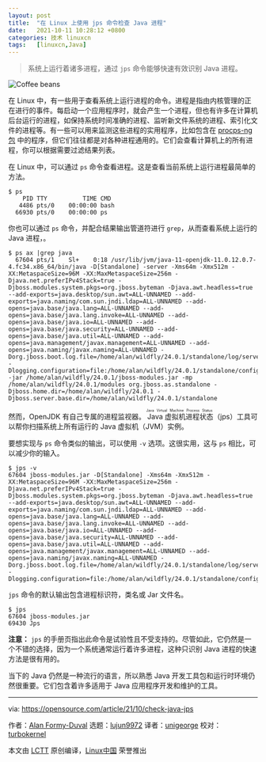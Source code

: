 ```yaml
---
layout: post
title:	"在 Linux 上使用 jps 命令检查 Java 进程"
date:	2021-10-11 10:28:12 +0800 
categories:	技术 linuxcn 
tags:	[linuxcn,Java]
---
```




> 
> 系统上运行着诸多进程，通过 `jps` 命令能够快速有效识别 Java 进程。
> 
> 
> 


![](/Asserts/Images//attachment/album/202110/11/102806lhhtyalq2lv2vbte.jpg "Coffee beans")


在 Linux 中，有一些用于查看系统上运行进程的命令。进程是指由内核管理的正在进行的事件。每启动一个应用程序时，就会产生一个进程，但也有许多在计算机后台运行的进程，如保持系统时间准确的进程、监听新文件系统的进程、索引化文件的进程等。有一些可以用来监测这些进程的实用程序，比如包含在 [procps-ng 包](https://opensource.com/article/21/8/linux-procps-ng) 中的程序，但它们往往都是对各种进程通用的。它们会查看计算机上的所有进程，你可以根据需要过滤结果列表。


在 Linux 中，可以通过 `ps` 命令查看进程。这是查看当前系统上运行进程最简单的方法。



```
$ ps
    PID TTY          TIME CMD
   4486 pts/0    00:00:00 bash
  66930 pts/0    00:00:00 ps

```

你也可以通过 `ps` 命令，并配合结果输出管道符进行 `grep`，从而查看系统上运行的 Java 进程，。



```
$ ps ax |grep java
  67604 pts/1    Sl+    0:18 /usr/lib/jvm/java-11-openjdk-11.0.12.0.7-4.fc34.x86_64/bin/java -D[Standalone] -server -Xms64m -Xmx512m -XX:MetaspaceSize=96M -XX:MaxMetaspaceSize=256m -Djava.net.preferIPv4Stack=true -Djboss.modules.system.pkgs=org.jboss.byteman -Djava.awt.headless=true --add-exports=java.desktop/sun.awt=ALL-UNNAMED --add-exports=java.naming/com.sun.jndi.ldap=ALL-UNNAMED --add-opens=java.base/java.lang=ALL-UNNAMED --add-opens=java.base/java.lang.invoke=ALL-UNNAMED --add-opens=java.base/java.io=ALL-UNNAMED --add-opens=java.base/java.security=ALL-UNNAMED --add-opens=java.base/java.util=ALL-UNNAMED --add-opens=java.management/javax.management=ALL-UNNAMED --add-opens=java.naming/javax.naming=ALL-UNNAMED -Dorg.jboss.boot.log.file=/home/alan/wildfly/24.0.1/standalone/log/server.log -Dlogging.configuration=file:/home/alan/wildfly/24.0.1/standalone/configuration/logging.properties -jar /home/alan/wildfly/24.0.1/jboss-modules.jar -mp /home/alan/wildfly/24.0.1/modules org.jboss.as.standalone -Djboss.home.dir=/home/alan/wildfly/24.0.1 -Djboss.server.base.dir=/home/alan/wildfly/24.0.1/standalone

```

然而，OpenJDK 有自己专属的进程监视器。<ruby> Java 虚拟机进程状态 <rt>  Java Virtual Machine Process Status </rt></ruby>（jps）工具可以帮你扫描系统上所有运行的 Java 虚拟机（JVM）实例。


要想实现与 `ps` 命令类似的输出，可以使用 `-v` 选项。这很实用，这与 `ps` 相比，可以减少你的输入。



```
$ jps -v
67604 jboss-modules.jar -D[Standalone] -Xms64m -Xmx512m -XX:MetaspaceSize=96M -XX:MaxMetaspaceSize=256m -Djava.net.preferIPv4Stack=true -Djboss.modules.system.pkgs=org.jboss.byteman -Djava.awt.headless=true --add-exports=java.desktop/sun.awt=ALL-UNNAMED --add-exports=java.naming/com.sun.jndi.ldap=ALL-UNNAMED --add-opens=java.base/java.lang=ALL-UNNAMED --add-opens=java.base/java.lang.invoke=ALL-UNNAMED --add-opens=java.base/java.io=ALL-UNNAMED --add-opens=java.base/java.security=ALL-UNNAMED --add-opens=java.base/java.util=ALL-UNNAMED --add-opens=java.management/javax.management=ALL-UNNAMED --add-opens=java.naming/javax.naming=ALL-UNNAMED -Dorg.jboss.boot.log.file=/home/alan/wildfly/24.0.1/standalone/log/server.log -Dlogging.configuration=file:/home/alan/wildfly/24.0.1/standalone/configuration/logging.properties

```

`jps` 命令的默认输出包含进程标识符，类名或 Jar 文件名。



```
$ jps
67604 jboss-modules.jar
69430 Jps

```

**注意：** `jps` 的手册页指出此命令是试验性且不受支持的。尽管如此，它仍然是一个不错的选择，因为一个系统通常运行着许多进程，这种只识别 Java 进程的快速方法是很有用的。


当下的 Java 仍然是一种流行的语言，所以熟悉 Java 开发工具包和运行时环境仍然很重要。它们包含着许多适用于 Java 应用程序开发和维护的工具。




---


via: <https://opensource.com/article/21/10/check-java-jps>


作者：[Alan Formy-Duval](https://opensource.com/users/alanfdoss) 选题：[lujun9972](https://github.com/lujun9972) 译者：[unigeorge](https://github.com/unigeorge) 校对：[turbokernel](https://github.com/turbokernel)


本文由 [LCTT](https://github.com/LCTT/TranslateProject) 原创编译，[Linux中国](https://linux.cn/) 荣誉推出
